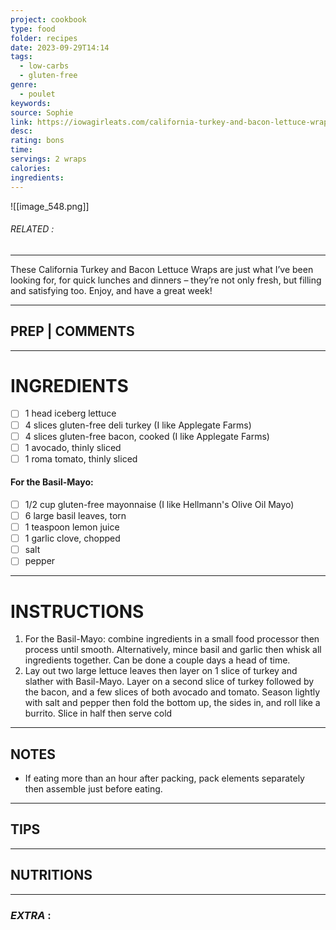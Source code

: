 ```yaml
---
project: cookbook
type: food
folder: recipes
date: 2023-09-29T14:14
tags:
  - low-carbs
  - gluten-free
genre:
  - poulet
keywords: 
source: Sophie
link: https://iowagirleats.com/california-turkey-and-bacon-lettuce-wraps-with-basil-mayo/
desc: 
rating: bons
time: 
servings: 2 wraps
calories: 
ingredients:
---
```


![[image_548.png]]
###### *RELATED* : 
---
These California Turkey and Bacon Lettuce Wraps are just what I’ve been looking for, for quick lunches and dinners – they’re not only fresh, but filling and satisfying too. Enjoy, and have a great week!

---
## PREP | COMMENTS



---
# INGREDIENTS

- [ ] 1 head iceberg lettuce
- [ ] 4 slices gluten-free deli turkey (I like Applegate Farms)
- [ ] 4 slices gluten-free bacon, cooked (I like Applegate Farms)
- [ ] 1 avocado, thinly sliced
- [ ] 1 roma tomato, thinly sliced

#### For the Basil-Mayo:

- [ ] 1/2 cup gluten-free mayonnaise (I like Hellmann's Olive Oil Mayo)
- [ ] 6 large basil leaves, torn
- [ ] 1 teaspoon lemon juice
- [ ] 1 garlic clove, chopped
- [ ] salt
- [ ] pepper

---
# INSTRUCTIONS

1. For the Basil-Mayo: combine ingredients in a small food processor then process until smooth. Alternatively, mince basil and garlic then whisk all ingredients together. Can be done a couple days a head of time.
2. Lay out two large lettuce leaves then layer on 1 slice of turkey and slather with Basil-Mayo. Layer on a second slice of turkey followed by the bacon, and a few slices of both avocado and tomato. Season lightly with salt and pepper then fold the bottom up, the sides in, and roll like a burrito. Slice in half then serve cold

---
## NOTES

- If eating more than an hour after packing, pack elements separately then assemble just before eating.

---
## TIPS



---
## NUTRITIONS



---
### *EXTRA* :



